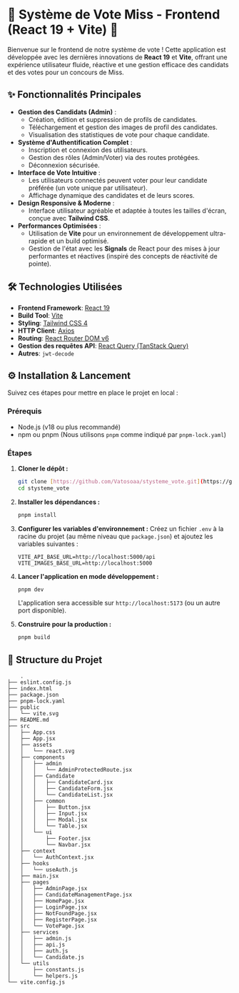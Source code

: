 # 🚀 Système de Vote Miss - Frontend (React 19 + Vite) 💖

Bienvenue sur le frontend de notre système de vote ! Cette application est développée avec les dernières innovations de **React 19** et **Vite**, offrant une expérience utilisateur fluide, réactive et une gestion efficace des candidats et des votes pour un concours de Miss.


## ✨ Fonctionnalités Principales

* **Gestion des Candidats (Admin)** :
    * Création, édition et suppression de profils de candidates.
    * Téléchargement et gestion des images de profil des candidates.
    * Visualisation des statistiques de vote pour chaque candidate.
* **Système d'Authentification Complet** :
    * Inscription et connexion des utilisateurs.
    * Gestion des rôles (Admin/Voter) via des routes protégées.
    * Déconnexion sécurisée.
* **Interface de Vote Intuitive** :
    * Les utilisateurs connectés peuvent voter pour leur candidate préférée (un vote unique par utilisateur).
    * Affichage dynamique des candidates et de leurs scores.
* **Design Responsive & Moderne** :
    * Interface utilisateur agréable et adaptée à toutes les tailles d'écran, conçue avec **Tailwind CSS**.
* **Performances Optimisées** :
    * Utilisation de **Vite** pour un environnement de développement ultra-rapide et un build optimisé.
    * Gestion de l'état avec les **Signals** de React pour des mises à jour performantes et réactives (inspiré des concepts de réactivité de pointe).

## 🛠️ Technologies Utilisées

* **Frontend Framework**: [React 19](https://react.dev/)
* **Build Tool**: [Vite](https://vitejs.dev/)
* **Styling**: [Tailwind CSS 4](https://tailwindcss.com/)
* **HTTP Client**: [Axios](https://axios-http.com/)
* **Routing**: [React Router DOM v6](https://reactrouter.com/en/main)
* **Gestion des requêtes API**: [React Query (TanStack Query)](https://tanstack.com/query/latest)
* **Autres**: `jwt-decode`

## ⚙️ Installation & Lancement

Suivez ces étapes pour mettre en place le projet en local :

### Prérequis

* Node.js (v18 ou plus recommandé)
* npm ou pnpm (Nous utilisons `pnpm` comme indiqué par `pnpm-lock.yaml`)

### Étapes

1.  **Cloner le dépôt :**
    ```bash
    git clone [https://github.com/Vatosoaa/stysteme_vote.git](https://github.com/Vatosoaa/stysteme_vote.git)
    cd stysteme_vote
    ```

2.  **Installer les dépendances :**
    ```bash
    pnpm install
    ```

3.  **Configurer les variables d'environnement :**
    Créez un fichier `.env` à la racine du projet (au même niveau que `package.json`) et ajoutez les variables suivantes :

    ```dotenv
    VITE_API_BASE_URL=http://localhost:5000/api
    VITE_IMAGES_BASE_URL=http://localhost:5000
    ```

4.  **Lancer l'application en mode développement :**
    ```bash
    pnpm dev
    ```
    L'application sera accessible sur `http://localhost:5173` (ou un autre port disponible).

5.  **Construire pour la production :**
    ```bash
    pnpm build
    ```

## 📂 Structure du Projet

```
    .
├── eslint.config.js
├── index.html
├── package.json
├── pnpm-lock.yaml
├── public
│   └── vite.svg
├── README.md
├── src
│   ├── App.css
│   ├── App.jsx
│   ├── assets
│   │   └── react.svg
│   ├── components
│   │   ├── admin
│   │   │   └── AdminProtectedRoute.jsx
│   │   ├── Candidate
│   │   │   ├── CandidateCard.jsx
│   │   │   ├── CandidateForm.jsx
│   │   │   └── CandidateList.jsx
│   │   ├── common
│   │   │   ├── Button.jsx
│   │   │   ├── Input.jsx
│   │   │   ├── Modal.jsx
│   │   │   └── Table.jsx
│   │   └── ui
│   │       ├── Footer.jsx
│   │       └── Navbar.jsx
│   ├── context
│   │   └── AuthContext.jsx
│   ├── hooks
│   │   └── useAuth.js
│   ├── main.jsx
│   ├── pages
│   │   ├── AdminPage.jsx
│   │   ├── CandidateManagementPage.jsx
│   │   ├── HomePage.jsx
│   │   ├── LoginPage.jsx
│   │   ├── NotFoundPage.jsx
│   │   ├── RegisterPage.jsx
│   │   └── VotePage.jsx
│   ├── services
│   │   ├── admin.js
│   │   ├── api.js
│   │   ├── auth.js
│   │   └── Candidate.js
│   └── utils
│       ├── constants.js
│       └── helpers.js
└── vite.config.js
```